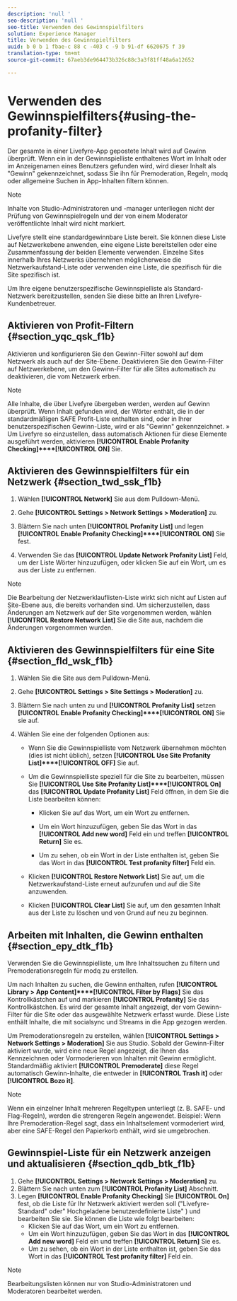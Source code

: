 ```yaml
---
description: 'null '
seo-description: 'null '
seo-title: Verwenden des Gewinnspielfilters
solution: Experience Manager
title: Verwenden des Gewinnspielfilters
uuid: b 0 b 1 fbae-c 88 c -403 c -9 b 91-df 6620675 f 39
translation-type: tm+mt
source-git-commit: 67aeb3de964473b326c88c3a3f81ff48a6a12652

---
```



# Verwenden des Gewinnspielfilters{#using-the-profanity-filter}

Der gesamte in einer Livefyre-App gepostete Inhalt wird auf Gewinn überprüft. Wenn ein in der Gewinnspielliste enthaltenes Wort im Inhalt oder im Anzeigenamen eines Benutzers gefunden wird, wird dieser Inhalt als &quot;Gewinn&quot; gekennzeichnet, sodass Sie ihn für Premoderation, Regeln, modq oder allgemeine Suchen in App-Inhalten filtern können.

>[!NOTE]
>
>Inhalte von Studio-Administratoren und -manager unterliegen nicht der Prüfung von Gewinnspielregeln und der von einem Moderator veröffentlichte Inhalt wird nicht markiert.

Livefyre stellt eine standardgewinnbare Liste bereit. Sie können diese Liste auf Netzwerkebene anwenden, eine eigene Liste bereitstellen oder eine Zusammenfassung der beiden Elemente verwenden. Einzelne Sites innerhalb Ihres Netzwerks übernehmen möglicherweise die Netzwerkaufstand-Liste oder verwenden eine Liste, die spezifisch für die Site spezifisch ist.

Um Ihre eigene benutzerspezifische Gewinnspielliste als Standard-Netzwerk bereitzustellen, senden Sie diese bitte an Ihren Livefyre-Kundenbetreuer.

## Aktivieren von Profit-Filtern {#section_yqc_qsk_f1b}

Aktivieren und konfigurieren Sie den Gewinn-Filter sowohl auf dem Netzwerk als auch auf der Site-Ebene. Deaktivieren Sie den Gewinn-Filter auf Netzwerkebene, um den Gewinn-Filter für alle Sites automatisch zu deaktivieren, die vom Netzwerk erben.

>[!NOTE]
>
>Alle Inhalte, die über Livefyre übergeben werden, werden auf Gewinn überprüft. Wenn Inhalt gefunden wird, der Wörter enthält, die in der standardmäßigen SAFE Profit-Liste enthalten sind, oder in Ihrer benutzerspezifischen Gewinn-Liste, wird er als &quot;Gewinn&quot; gekennzeichnet. » Um Livefyre so einzustellen, dass automatisch Aktionen für diese Elemente ausgeführt werden, aktivieren **[!UICONTROL Enable Profanity Checking]****[!UICONTROL ON]** Sie.

## Aktivieren des Gewinnspielfilters für ein Netzwerk {#section_twd_ssk_f1b}

1. Wählen **[!UICONTROL Network]** Sie aus dem Pulldown-Menü.
1. Gehe **[!UICONTROL Settings > Network Settings > Moderation]** zu.
1. Blättern Sie nach unten **[!UICONTROL Profanity List]** und legen **[!UICONTROL Enable Profanity Checking]****[!UICONTROL ON]** Sie fest.

1. Verwenden Sie das **[!UICONTROL Update Network Profanity List]** Feld, um der Liste Wörter hinzuzufügen, oder klicken Sie auf ein Wort, um es aus der Liste zu entfernen.

>[!NOTE]
>
>Die Bearbeitung der Netzwerklauflisten-Liste wirkt sich nicht auf Listen auf Site-Ebene aus, die bereits vorhanden sind. Um sicherzustellen, dass Änderungen am Netzwerk auf der Site vorgenommen werden, wählen **[!UICONTROL Restore Network List]** Sie die Site aus, nachdem die Änderungen vorgenommen wurden.

## Aktivieren des Gewinnspielfilters für eine Site {#section_fld_wsk_f1b}

1. Wählen Sie die Site aus dem Pulldown-Menü.
1. Gehe **[!UICONTROL Settings > Site Settings > Moderation]** zu.
1. Blättern Sie nach unten zu und **[!UICONTROL Profanity List]** setzen **[!UICONTROL Enable Profanity Checking]****[!UICONTROL ON]** Sie sie auf.

1. Wählen Sie eine der folgenden Optionen aus:

   * Wenn Sie die Gewinnspielliste vom Netzwerk übernehmen möchten (dies ist nicht üblich), setzen **[!UICONTROL Use Site Profanity List]****[!UICONTROL OFF]** Sie auf.

   * Um die Gewinnspielliste speziell für die Site zu bearbeiten, müssen Sie **[!UICONTROL Use Site Profanity List]****[!UICONTROL On]** das **[!UICONTROL Update Profanity List]** Feld öffnen, in dem Sie die Liste bearbeiten können:

      * Klicken Sie auf das Wort, um ein Wort zu entfernen.
      * Um ein Wort hinzuzufügen, geben Sie das Wort in das **[!UICONTROL Add new word]** Feld ein und treffen **[!UICONTROL Return]** Sie es.

      * Um zu sehen, ob ein Wort in der Liste enthalten ist, geben Sie das Wort in das **[!UICONTROL Test profanity filter]** Feld ein.
   * Klicken **[!UICONTROL Restore Network List]** Sie auf, um die Netzwerkaufstand-Liste erneut aufzurufen und auf die Site anzuwenden.
   * Klicken **[!UICONTROL Clear List]** Sie auf, um den gesamten Inhalt aus der Liste zu löschen und von Grund auf neu zu beginnen.


## Arbeiten mit Inhalten, die Gewinn enthalten {#section_epy_dtk_f1b}

Verwenden Sie die Gewinnspielliste, um Ihre Inhaltssuchen zu filtern und Premoderationsregeln für modq zu erstellen.

Um nach Inhalten zu suchen, die Gewinn enthalten, rufen **[!UICONTROL Library > App Content]****[!UICONTROL Filter by Flags]** Sie das Kontrollkästchen auf und markieren **[!UICONTROL Profanity]** Sie das Kontrollkästchen. Es wird der gesamte Inhalt angezeigt, der vom Gewinn-Filter für die Site oder das ausgewählte Netzwerk erfasst wurde. Diese Liste enthält Inhalte, die mit socialsync und Streams in die App gezogen werden.

Um Premoderationsregeln zu erstellen, wählen **[!UICONTROL Settings > Network Settings > Moderation]** Sie aus Studio. Sobald der Gewinn-Filter aktiviert wurde, wird eine neue Regel angezeigt, die Ihnen das Kennzeichnen oder Vormoderieren von Inhalten mit Gewinn ermöglicht. Standardmäßig aktiviert **[!UICONTROL Premoderate]** diese Regel automatisch Gewinn-Inhalte, die entweder in **[!UICONTROL Trash it]** oder **[!UICONTROL Bozo it]**.

>[!NOTE]
>
>Wenn ein einzelner Inhalt mehreren Regeltypen unterliegt (z. B. SAFE- und Flag-Regeln), werden die strengeren Regeln angewendet. Beispiel: Wenn Ihre Premoderation-Regel sagt, dass ein Inhaltselement vormoderiert wird, aber eine SAFE-Regel den Papierkorb enthält, wird sie umgebrochen.

## Gewinnspiel-Liste für ein Netzwerk anzeigen und aktualisieren {#section_qdb_btk_f1b}

1. Gehe **[!UICONTROL Settings > Network Settings > Moderation]** zu.
1. Blättern Sie nach unten zum **[!UICONTROL Profanity List]** Abschnitt.
1. Legen **[!UICONTROL Enable Profanity Checking]** Sie **[!UICONTROL On]** fest, ob die Liste für Ihr Netzwerk aktiviert werden soll (&quot;Livefyre-Standard&quot; oder&quot; Hochgeladene benutzerdefinierte Liste&quot; ) und bearbeiten Sie sie. Sie können die Liste wie folgt bearbeiten:
   * Klicken Sie auf das Wort, um ein Wort zu entfernen.
   * Um ein Wort hinzuzufügen, geben Sie das Wort in das **[!UICONTROL Add new word]** Feld ein und treffen **[!UICONTROL Return]** Sie es.
   * Um zu sehen, ob ein Wort in der Liste enthalten ist, geben Sie das Wort in das **[!UICONTROL Test profanity filter]** Feld ein.

>[!NOTE]
>
>Bearbeitungslisten können nur von Studio-Administratoren und Moderatoren bearbeitet werden.

